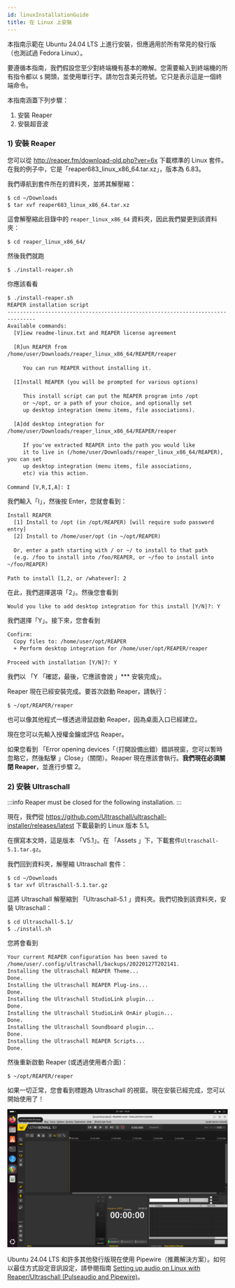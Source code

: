```yaml
---
id: linuxInstallationGuide
title: 在 Linux 上安裝
---
```


本指南示範在 Ubuntu 24.04 LTS 上進行安裝，但應適用於所有常見的發行版（也測試過 Fedora Linux）。

要遵循本指南，我們假設您至少對終端機有基本的瞭解。您需要輸入到終端機的所有指令都以 `$` 開頭，並使用單行字。請勿包含美元符號。它只是表示這是一個終端命令。

本指南涵蓋下列步驟：


1. 安裝 Reaper
2. 安裝超音波

### 1) 安裝 Reaper

您可以從 http://reaper.fm/download-old.php?ver=6x 下載標準的 Linux 套件。在我的例子中，它是「reaper683_linux_x86_64.tar.xz」，版本為 6.83。


我們導航到套件所在的資料夾，並將其解壓縮：


```
$ cd ~/Downloads
$ tar xvf reaper683_linux_x86_64.tar.xz
```

這會解壓縮此目錄中的 `reaper_linux_x86_64` 資料夾，因此我們變更到該資料夾：


```
$ cd reaper_linux_x86_64/
```

然後我們就跑


```
$ ./install-reaper.sh
```

你應該看看

```
$ ./install-reaper.sh
REAPER installation script
-------------------------------------------------------------------------------
Available commands:
  [V]iew readme-linux.txt and REAPER license agreement

  [R]un REAPER from /home/user/Downloads/reaper_linux_x86_64/REAPER/reaper

     You can run REAPER without installing it.

  [I]nstall REAPER (you will be prompted for various options)

     This install script can put the REAPER program into /opt
     or ~/opt, or a path of your choice, and optionally set
     up desktop integration (menu items, file associations).

  [A]dd desktop integration for /home/user/Downloads/reaper_linux_x86_64/REAPER/reaper

     If you've extracted REAPER into the path you would like
     it to live in (/home/user/Downloads/reaper_linux_x86_64/REAPER), you can set
     up desktop integration (menu items, file associations,
     etc) via this action.

Command [V,R,I,A]: I
```

我們輸入「I」，然後按 Enter，您就會看到：

```
Install REAPER
  [1] Install to /opt (in /opt/REAPER) [will require sudo password entry]
  [2] Install to /home/user/opt (in ~/opt/REAPER)

  Or, enter a path starting with / or ~/ to install to that path
  (e.g. /foo to install into /foo/REAPER, or ~/foo to install into ~/foo/REAPER)

Path to install [1,2, or /whatever]: 2
```

在此，我們選擇選項「2」。然後您會看到

```
Would you like to add desktop integration for this install [Y/N]?: Y
```

我們選擇「Y」。接下來，您會看到


```
Confirm:
  Copy files to: /home/user/opt/REAPER
  + Perform desktop integration for /home/user/opt/REAPER/reaper

Proceed with installation [Y/N]?: Y
```

我們以 「Y 「確認，最後，它應該會說 」*** 安裝完成」。

Reaper 現在已經安裝完成。要首次啟動 Reaper，請執行：

```
$ ~/opt/REAPER/reaper
```

也可以像其他程式一樣透過滑鼠啟動 Reaper，因為桌面入口已經建立。

現在您可以先輸入授權金鑰或評估 Reaper。

如果您看到 「Error opening devices「（打開設備出錯）錯誤視窗，您可以暫時忽略它，然後點擊 」Close」（關閉）。Reaper 現在應該會執行。**我們現在必須關閉 Reaper**，並進行步驟 2。


### 2) 安裝 Ultraschall

:::info
Reaper must be closed for the following installation.
:::

現在，我們從 https://github.com/Ultraschall/ultraschall-installer/releases/latest 下載最新的 Linux 版本 5.1。

在撰寫本文時，這是版本 「V5.1」。在 「Assets 」下，下載套件`Ultraschall-5.1.tar.gz`。

我們回到資料夾，解壓縮 Ultraschall 套件：

```
$ cd ~/Downloads
$ tar xvf Ultraschall-5.1.tar.gz
```

這將 Ultraschall 解壓縮到 「Ultraschall-5.1 」資料夾。我們切換到該資料夾，安裝 Ultraschall：

```
$ cd Ultraschall-5.1/
$ ./install.sh
```

您將會看到

```
Your current REAPER configuration has been saved to /home/user/.config/ultraschall/backups/20220127T202141.
Installing the Ultraschall REAPER Theme...
Done.
Installing the Ultraschall REAPER Plug-ins...
Done.
Installing the Ultraschall StudioLink plugin...
Done.
Installing the Ultraschall StudioLink OnAir plugin...
Done.
Installing the Ultraschall Soundboard plugin...
Done.
Installing the Ultraschall REAPER Scripts...
Done.
```

然後重新啟動 Reaper (或透過使用者介面)：

```
$ ~/opt/REAPER/reaper
```

如果一切正常，您會看到標題為 Ultraschall 的視窗。現在安裝已經完成，您可以開始使用了！

![Ultraschall Ubuntu 螢幕截圖](../../../../../assets/images/Tutorials/Linux/ubuntu-ultraschall.png)

Ubuntu 24.04 LTS 和許多其他發行版現在使用 Pipewire（推薦解決方案）。如何以最佳方式設定音訊設定，請參閱指南 [Setting up audio on Linux with Reaper/Ultraschall (Pulseaudio and Pipewire)](https://sendegate.de/t/anleitung-audio-einrichten-unter-linux-mit-reaper-ultraschall-pulseaudio-und-pipewire/15052)。
